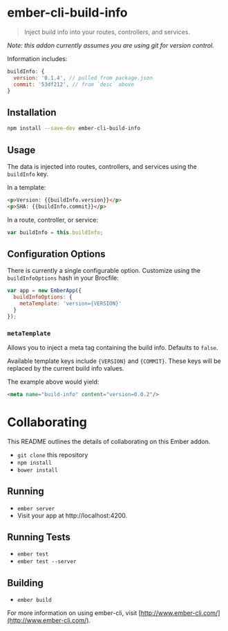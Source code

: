 # ember-cli-build-info

> Inject build info into your routes, controllers, and services.

*Note: this addon currently assumes you are using git for version control.*

Information includes:

```js
buildInfo: {
  version: '0.1.4', // pulled from package.json
  commit: '53df212', // from `desc` above
}
```

## Installation

```bash
npm install --save-dev ember-cli-build-info
```

## Usage 
The data is injected into routes, controllers, and services using the `buildInfo` key.

In a template:
```html
<p>Version: {{buildInfo.version}}</p>
<p>SHA: {{buildInfo.commit}}</p>
```

In a route, controller, or service:
```js
var buildInfo = this.buildInfo;
```

## Configuration Options
There is currently a single configurable option. Customize using the `buildInfoOptions` hash in your Brocfile:

```js
var app = new EmberApp({
  buildInfoOptions: {
    metaTemplate: 'version={VERSION}'
  }
});
```

### `metaTemplate`
Allows you to inject a meta tag containing the build info. Defaults to `false`.

Available template keys include `{VERSION}` and `{COMMIT}`. These keys will be replaced by the current build info values.

The example above would yield:
```html
<meta name="build-info" content="version=0.0.2"/>
```


# Collaborating

This README outlines the details of collaborating on this Ember addon.

* `git clone` this repository
* `npm install`
* `bower install`

## Running

* `ember server`
* Visit your app at http://localhost:4200.

## Running Tests

* `ember test`
* `ember test --server`

## Building

* `ember build`

For more information on using ember-cli, visit [http://www.ember-cli.com/](http://www.ember-cli.com/).
